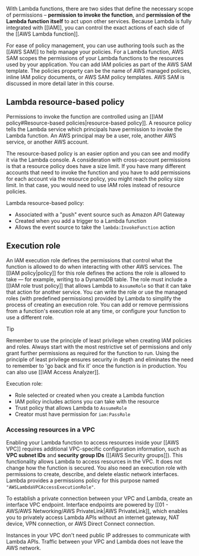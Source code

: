 With Lambda functions, there are two sides that define the necessary scope of permissions – **permission to invoke the function**, and **permission of the Lambda function itself** to act upon other services. Because Lambda is fully integrated with [[IAM]], you can control the exact actions of each side of the [[AWS Lambda function]].

For ease of policy management, you can use authoring tools such as the [[AWS SAM]] to help manage your policies. For a Lambda function, AWS SAM scopes the permissions of your Lambda functions to the resources used by your application. You can add IAM policies as part of the AWS SAM template. The policies property can be the name of AWS managed policies, inline IAM policy documents, or AWS SAM policy templates. AWS SAM is discussed in more detail later in this course.

## Lambda resource-based policy

Permissions to invoke the function are controlled using an [[IAM policy#Resource-based policies|resource-based policy]]. A resource policy tells the Lambda service which principals have permission to invoke the Lambda function. An AWS principal may be a user, role, another AWS service, or another AWS account.

The resource-based policy is an easier option and you can see and modify it via the Lambda console. A consideration with cross-account permissions is that a resource policy does have a size limit. If you have many different accounts that need to invoke the function and you have to add permissions for each account via the resource policy, you might reach the policy size limit. In that case, you would need to use IAM roles instead of resource policies. 

Lambda resource-based policy:

- Associated with a "push" event source such as Amazon API Gateway
- Created when you add a trigger to a Lambda function
- Allows the event source to take the `lambda:InvokeFunction` action

## Execution role

An IAM execution role defines the permissions that control what the function is allowed to do when interacting with other AWS services. The [[IAM policy|policy]] for this role defines the actions the role is allowed to take — for example, writing to a DynamoDB table. The role must include a [[IAM role trust policy]] that allows Lambda to `AssumeRole` so that it can take that action for another service. You can write the role or use the managed roles (with predefined permissions) provided by Lambda to simplify the process of creating an execution role. You can add or remove permissions from a function's execution role at any time, or configure your function to use a different role.

> [!tip]
> Remember to use the principle of least privilege when creating IAM policies and roles. Always start with the most restrictive set of permissions and only grant further permissions as required for the function to run. Using the principle of least privilege ensures security in depth and eliminates the need to remember to 'go back and fix it' once the function is in production. You can also use [[IAM Access Analyzer]].

Execution role:

- Role selected or created when you create a Lambda function
- IAM policy includes actions you can take with the resource
- Trust policy that allows Lambda to `AssumeRole`
- Creator must have permission for `iam:PassRole`

### Accessing resources in a VPC

Enabling your Lambda function to access resources inside your [[AWS VPC]] requires additional VPC-specific configuration information, such as **VPC subnet IDs** and **security group IDs** ([[AWS Security groups]]). This functionality allows Lambda to access resources in the VPC. It does not change how the function is secured. You also need an execution role with permissions to create, describe, and delete elastic network interfaces. Lambda provides a permissions policy for this purpose named `"AWSLambdaVPCAccessExecutionRole"`.

To establish a private connection between your VPC and Lambda, create an interface VPC endpoint. Interface endpoints are powered by [[01 - AWS/AWS Networking/AWS PrivateLink|AWS PrivateLink]], which enables you to privately access Lambda APIs without an internet gateway, NAT device, VPN connection, or AWS Direct Connect connection. 

Instances in your VPC don't need public IP addresses to communicate with Lambda APIs. Traffic between your VPC and Lambda does not leave the AWS network.